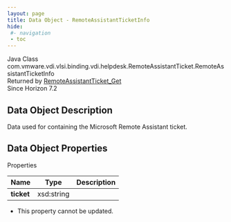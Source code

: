 ```yaml
---
layout: page
title: Data Object - RemoteAssistantTicketInfo
hide:
 #- navigation
 - toc
---
```






Java Class
    com.vmware.vdi.vlsi.binding.vdi.helpdesk.RemoteAssistantTicket.RemoteAssistantTicketInfo  
Returned by
     [RemoteAssistantTicket_Get](vdi.helpdesk.RemoteAssistantTicket.md#get)  
Since 
    Horizon 7.2

## Data Object Description 

Data used for containing the Microsoft Remote Assistant ticket. 

## Data Object Properties

Properties

Name |  Type |  Description   
---|---|---  
**ticket**|  xsd:string|    


* This property cannot be updated.

  
  
  
  
  
  

